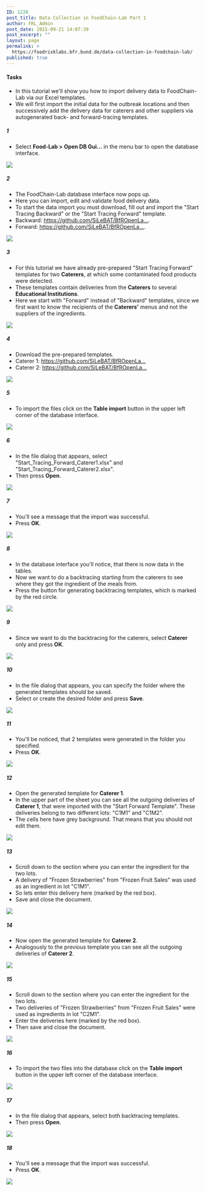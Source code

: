 ```yaml
---
ID: 1226
post_title: Data Collection in FoodChain-Lab Part 1
author: FRL_Admin
post_date: 2015-09-21 14:07:39
post_excerpt: ""
layout: page
permalink: >
  https://foodrisklabs.bfr.bund.de/data-collection-in-foodchain-lab/
published: true
---
```

<h4>Tasks</h4>
<ul>
<li>In this tutorial we'll show you how to import delivery data to FoodChain-Lab via our Excel templates.</li>
<li>We will first import the initial data for the outbreak locations and then successively add the delivery data for caterers and other suppliers via autogenerated back- and forward-tracing templates.</li>
</ul>
<h5>1</h5>
<ul>
<li>Select <b>Food-Lab > Open DB Gui...</b> in the menu bar to open the database interface.</li>
</ul>
<a href="https://github.com/SiLeBAT/BfROpenLabResources/raw/master/GitHubPages/documents/foodchainlab_datacollecting_1/1.png"><img class="aligncenter size-full" src="https://github.com/SiLeBAT/BfROpenLabResources/raw/master/GitHubPages/documents/foodchainlab_datacollecting_1/1.png"/></a>
<h5>2</h5>
<ul>
<li>The FoodChain-Lab database interface now pops up.</li>
<li>Here you can import, edit and validate food delivery data.</li>
<li>To start the data import you must download, fill out and import the "Start Tracing Backward" or  the "Start Tracing Forward" template.</li>
<li>Backward: <a href="https://github.com/SiLeBAT/BfROpenLabResources/raw/master/GitHubPages/templates/Start_Tracing_Backward.xlsx" target="_blank">https://github.com/SiLeBAT/BfROpenLa...</a>.</li>
<li>Forward: <a href="https://github.com/SiLeBAT/BfROpenLabResources/raw/master/GitHubPages/templates/Start_Tracing_Forward.xlsx" target="_blank">https://github.com/SiLeBAT/BfROpenLa...</a>.</li>
</ul>
<a href="https://github.com/SiLeBAT/BfROpenLabResources/raw/master/GitHubPages/documents/foodchainlab_datacollecting_1/2.png"><img class="aligncenter size-full" src="https://github.com/SiLeBAT/BfROpenLabResources/raw/master/GitHubPages/documents/foodchainlab_datacollecting_1/2.png"/></a>
<h5>3</h5>
<ul>
<li>For this tutorial we have already pre-prepared "Start Tracing Forward" templates for two <b>Caterers</b>, at which some contaminated food products were detected.</li>
<li>These templates contain deliveries from the <b>Caterers</b> to several <b>Educational Institutions</b>.</li>
<li>Here we start with "Forward" instead of "Backward" templates, since we first want to know the recipients of the <b>Caterers'</b> menus and not the suppliers of the ingredients.</li>
</ul>
<a href="https://github.com/SiLeBAT/BfROpenLabResources/raw/master/GitHubPages/documents/foodchainlab_datacollecting_1/3.png"><img class="aligncenter size-full" src="https://github.com/SiLeBAT/BfROpenLabResources/raw/master/GitHubPages/documents/foodchainlab_datacollecting_1/3.png"/></a>
<h5>4</h5>
<ul>
<li>Download the pre-prepared templates.</li>
<li>Caterer 1: <a href="https://github.com/SiLeBAT/BfROpenLabResources/raw/master/GitHubPages/documents/Start_Tracing_Forward_Caterer1.xlsx" target="_blank">https://github.com/SiLeBAT/BfROpenLa...</a></li>
<li>Caterer 2: <a href="https://github.com/SiLeBAT/BfROpenLabResources/raw/master/GitHubPages/documents/Start_Tracing_Forward_Caterer2.xlsx" target="_blank">https://github.com/SiLeBAT/BfROpenLa...</a></li>
</ul>
<a href="https://github.com/SiLeBAT/BfROpenLabResources/raw/master/GitHubPages/documents/foodchainlab_datacollecting_1/4.png"><img class="aligncenter size-full" src="https://github.com/SiLeBAT/BfROpenLabResources/raw/master/GitHubPages/documents/foodchainlab_datacollecting_1/4.png"/></a>
<h5>5</h5>
<ul>
<li>To import the files click on the <b>Table import</b> button in the upper left corner of the database interface.</li>
</ul>
<a href="https://github.com/SiLeBAT/BfROpenLabResources/raw/master/GitHubPages/documents/foodchainlab_datacollecting_1/5.png"><img class="aligncenter size-full" src="https://github.com/SiLeBAT/BfROpenLabResources/raw/master/GitHubPages/documents/foodchainlab_datacollecting_1/5.png"/></a>
<h5>6</h5>
<ul>
<li>In the file dialog that appears, select "Start_Tracing_Forward_Caterer1.xlsx" and "Start_Tracing_Forward_Caterer2.xlsx".</li>
<li>Then press <b>Open</b>.</li>
</ul>
<a href="https://github.com/SiLeBAT/BfROpenLabResources/raw/master/GitHubPages/documents/foodchainlab_datacollecting_1/6.png"><img class="aligncenter size-full" src="https://github.com/SiLeBAT/BfROpenLabResources/raw/master/GitHubPages/documents/foodchainlab_datacollecting_1/6.png"/></a>
<h5>7</h5>
<ul>
<li>You'll see a message that the import was successful.</li>
<li>Press <b>OK</b>.</li>
</ul>
<a href="https://github.com/SiLeBAT/BfROpenLabResources/raw/master/GitHubPages/documents/foodchainlab_datacollecting_1/7.png"><img class="aligncenter size-full" src="https://github.com/SiLeBAT/BfROpenLabResources/raw/master/GitHubPages/documents/foodchainlab_datacollecting_1/7.png"/></a>
<h5>8</h5>
<ul>
<li>In the database interface you'll notice, that there is now data in the tables.</li>
<li>Now we want to do a backtracing starting from the caterers to see where they got the ingredient of the meals from.</li>
<li>Press the button for generating backtracing templates, which is marked by the red circle.</li>
</ul>
<a href="https://github.com/SiLeBAT/BfROpenLabResources/raw/master/GitHubPages/documents/foodchainlab_datacollecting_1/8.png"><img class="aligncenter size-full" src="https://github.com/SiLeBAT/BfROpenLabResources/raw/master/GitHubPages/documents/foodchainlab_datacollecting_1/8.png"/></a>
<h5>9</h5>
<ul>
<li>Since we want to do the backtracing for the caterers, select <b>Caterer</b> only and press <b>OK</b>.</li>
</ul>
<a href="https://github.com/SiLeBAT/BfROpenLabResources/raw/master/GitHubPages/documents/foodchainlab_datacollecting_1/9.png"><img class="aligncenter size-full" src="https://github.com/SiLeBAT/BfROpenLabResources/raw/master/GitHubPages/documents/foodchainlab_datacollecting_1/9.png"/></a>
<h5>10</h5>
<ul>
<li>In the file dialog that appears, you can specify the folder where the generated templates should be saved.</li>
<li>Select or create the desired folder and press <b>Save</b>.</li>
</ul>
<a href="https://github.com/SiLeBAT/BfROpenLabResources/raw/master/GitHubPages/documents/foodchainlab_datacollecting_1/10.png"><img class="aligncenter size-full" src="https://github.com/SiLeBAT/BfROpenLabResources/raw/master/GitHubPages/documents/foodchainlab_datacollecting_1/10.png"/></a>
<h5>11</h5>
<ul>
<li>You'll be noticed, that 2 templates were generated in the folder you specified.</li>
<li>Press <b>OK</b>.</li>
</ul>
<a href="https://github.com/SiLeBAT/BfROpenLabResources/raw/master/GitHubPages/documents/foodchainlab_datacollecting_1/11.png"><img class="aligncenter size-full" src="https://github.com/SiLeBAT/BfROpenLabResources/raw/master/GitHubPages/documents/foodchainlab_datacollecting_1/11.png"/></a>
<h5>12</h5>
<ul>
<li>Open the generated template for <b>Caterer 1</b>.</li>
<li>In the upper part of the sheet you can see all the outgoing deliveries of <b>Caterer 1</b>, that were imported with the "Start Forward Template". These deliveries belong to two different lots: "C1M1" and "C1M2".</li>
<li>The cells here have grey background. That means that you should not edit them.</li>
</ul>
<a href="https://github.com/SiLeBAT/BfROpenLabResources/raw/master/GitHubPages/documents/foodchainlab_datacollecting_1/12.png"><img class="aligncenter size-full" src="https://github.com/SiLeBAT/BfROpenLabResources/raw/master/GitHubPages/documents/foodchainlab_datacollecting_1/12.png"/></a>
<h5>13</h5>
<ul>
<li>Scroll down to the section where you can enter the ingredient for the two lots.</li>
<li>A delivery of "Frozen Strawberries" from "Frozen Fruit Sales" was used as an ingredient in lot "C1M1".</li>
<li>So lets enter this delivery here (marked by the red box).</li>
<li>Save and close the document.</li>
</ul>
<a href="https://github.com/SiLeBAT/BfROpenLabResources/raw/master/GitHubPages/documents/foodchainlab_datacollecting_1/13.png"><img class="aligncenter size-full" src="https://github.com/SiLeBAT/BfROpenLabResources/raw/master/GitHubPages/documents/foodchainlab_datacollecting_1/13.png"/></a>
<h5>14</h5>
<ul>
<li>Now open the generated template for <b>Caterer 2</b>.</li>
<li>Analogously to the previous template you can see all the outgoing deliveries of <b>Caterer 2</b>.</li>
</ul>
<a href="https://github.com/SiLeBAT/BfROpenLabResources/raw/master/GitHubPages/documents/foodchainlab_datacollecting_1/14.png"><img class="aligncenter size-full" src="https://github.com/SiLeBAT/BfROpenLabResources/raw/master/GitHubPages/documents/foodchainlab_datacollecting_1/14.png"/></a>
<h5>15</h5>
<ul>
<li>Scroll down to the section where you can enter the ingredient for the two lots.</li>
<li>Two deliveries of "Frozen Strawberries" from "Frozen Fruit Sales" were used as ingredients in lot "C2M1".</li>
<li>Enter the deliveries here (marked by the red box).</li>
<li>Then save and close the document.</li>
</ul>
<a href="https://github.com/SiLeBAT/BfROpenLabResources/raw/master/GitHubPages/documents/foodchainlab_datacollecting_1/15.png"><img class="aligncenter size-full" src="https://github.com/SiLeBAT/BfROpenLabResources/raw/master/GitHubPages/documents/foodchainlab_datacollecting_1/15.png"/></a>
<h5>16</h5>
<ul>
<li>To import the two files into the database click on the <b>Table import</b> button in the upper left corner of the database interface.</li>
</ul>
<a href="https://github.com/SiLeBAT/BfROpenLabResources/raw/master/GitHubPages/documents/foodchainlab_datacollecting_1/16.png"><img class="aligncenter size-full" src="https://github.com/SiLeBAT/BfROpenLabResources/raw/master/GitHubPages/documents/foodchainlab_datacollecting_1/16.png"/></a>
<h5>17</h5>
<ul>
<li>In the file dialog that appears, select both backtracing templates.</li>
<li>Then press <b>Open</b>.</li>
</ul>
<a href="https://github.com/SiLeBAT/BfROpenLabResources/raw/master/GitHubPages/documents/foodchainlab_datacollecting_1/17.png"><img class="aligncenter size-full" src="https://github.com/SiLeBAT/BfROpenLabResources/raw/master/GitHubPages/documents/foodchainlab_datacollecting_1/17.png"/></a>
<h5>18</h5>
<ul>
<li>You'll see a message that the import was successful.</li>
<li>Press <b>OK</b>.</li>
</ul>
<a href="https://github.com/SiLeBAT/BfROpenLabResources/raw/master/GitHubPages/documents/foodchainlab_datacollecting_1/18.png"><img class="aligncenter size-full" src="https://github.com/SiLeBAT/BfROpenLabResources/raw/master/GitHubPages/documents/foodchainlab_datacollecting_1/18.png"/></a>